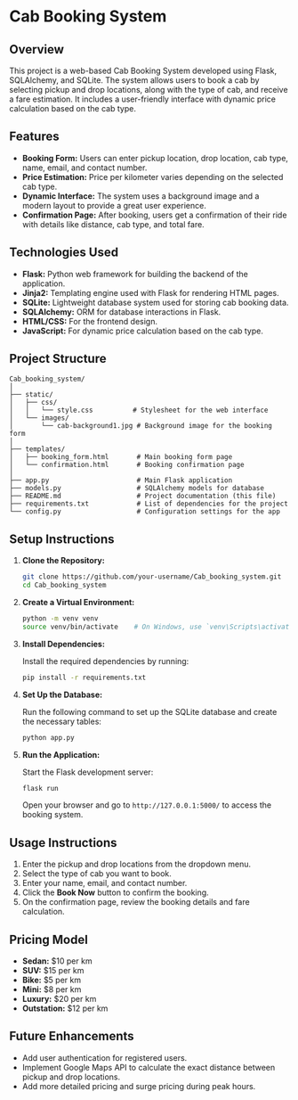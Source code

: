 
# Cab Booking System

## Overview

This project is a web-based Cab Booking System developed using Flask, SQLAlchemy, and SQLite. The system allows users to book a cab by selecting pickup and drop locations, along with the type of cab, and receive a fare estimation. It includes a user-friendly interface with dynamic price calculation based on the cab type.

## Features

- **Booking Form:** Users can enter pickup location, drop location, cab type, name, email, and contact number.
- **Price Estimation:** Price per kilometer varies depending on the selected cab type.
- **Dynamic Interface:** The system uses a background image and a modern layout to provide a great user experience.
- **Confirmation Page:** After booking, users get a confirmation of their ride with details like distance, cab type, and total fare.

## Technologies Used

- **Flask:** Python web framework for building the backend of the application.
- **Jinja2:** Templating engine used with Flask for rendering HTML pages.
- **SQLite:** Lightweight database system used for storing cab booking data.
- **SQLAlchemy:** ORM for database interactions in Flask.
- **HTML/CSS:** For the frontend design.
- **JavaScript:** For dynamic price calculation based on the cab type.

## Project Structure

```
Cab_booking_system/
│
├── static/
│   ├── css/
│   │   └── style.css          # Stylesheet for the web interface
│   └── images/
│       └── cab-background1.jpg # Background image for the booking form
│
├── templates/
│   ├── booking_form.html       # Main booking form page
│   └── confirmation.html       # Booking confirmation page
│
├── app.py                      # Main Flask application
├── models.py                   # SQLAlchemy models for database
├── README.md                   # Project documentation (this file)
├── requirements.txt            # List of dependencies for the project
└── config.py                   # Configuration settings for the app

```

## Setup Instructions

1. **Clone the Repository:**

   ```bash
   git clone https://github.com/your-username/Cab_booking_system.git
   cd Cab_booking_system
   ```

2. **Create a Virtual Environment:**

   ```bash
   python -m venv venv
   source venv/bin/activate    # On Windows, use `venv\Scripts\activate`
   ```

3. **Install Dependencies:**

   Install the required dependencies by running:

   ```bash
   pip install -r requirements.txt
   ```

4. **Set Up the Database:**

   Run the following command to set up the SQLite database and create the necessary tables:

   ```bash
   python app.py
   ```

5. **Run the Application:**

   Start the Flask development server:

   ```bash
   flask run
   ```

   Open your browser and go to `http://127.0.0.1:5000/` to access the booking system.

## Usage Instructions

1. Enter the pickup and drop locations from the dropdown menu.
2. Select the type of cab you want to book.
3. Enter your name, email, and contact number.
4. Click the **Book Now** button to confirm the booking.
5. On the confirmation page, review the booking details and fare calculation.

## Pricing Model

- **Sedan:** $10 per km
- **SUV:** $15 per km
- **Bike:** $5 per km
- **Mini:** $8 per km
- **Luxury:** $20 per km
- **Outstation:** $12 per km

## Future Enhancements

- Add user authentication for registered users.
- Implement Google Maps API to calculate the exact distance between pickup and drop locations.
- Add more detailed pricing and surge pricing during peak hours.

